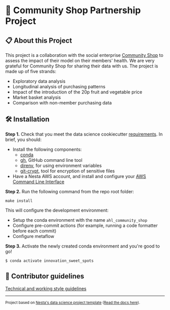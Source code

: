 # 🛒 Community Shop Partnership Project

## 📋 About this Project

This project is a collaboration with the social enterprise [Community Shop](https://www.companyshopgroup.co.uk/community-shop-our-social-enterprise) to assess the impact of their model on their members' health. We are very grateful for Community Shop for sharing their data with us. The project is made up of five strands:
* Exploratory data analysis
* Longitudinal analysis of purchasing patterns
* Impact of the introduction of the 20p fruit and vegetable price
* Market basket analysis
* Comparison with non-member purchasing data

## :hammer_and_wrench: Installation

**Step 1.** Check that you meet the data science cookiecutter [requirements](http://nestauk.github.io/ds-cookiecutter). In brief, you should:

- Install the following components:
  - [conda](https://docs.conda.io/projects/conda/en/latest/user-guide/install/download.html)
  - [gh](https://formulae.brew.sh/formula/gh), GitHub command line tool
  - [direnv](https://formulae.brew.sh/formula/direnv#default), for using environment variables
  - [git-crypt](https://github.com/AGWA/git-crypt/blob/master/INSTALL.md#installing-on-mac-os-x), tool for encryption of sensitive files
- Have a Nesta AWS account, and install and configure your [AWS Command Line Interface](https://docs.aws.amazon.com/polly/latest/dg/setup-aws-cli.html)

**Step 2.** Run the following command from the repo root folder:

```
make install
```

This will configure the development environment:

- Setup the conda environment with the name `ahl_community_shop`
- Configure pre-commit actions (for example, running a code formatter before each commit)
- Configure metaflow

**Step 3.** Activate the newly created conda environment and you're good to go!

```shell
$ conda activate innovation_sweet_spots
```

## :handshake: Contributor guidelines

[Technical and working style guidelines](https://github.com/nestauk/ds-cookiecutter/blob/master/GUIDELINES.md)

---

<small><p>Project based on <a target="_blank" href="https://github.com/nestauk/ds-cookiecutter">Nesta's data science project template</a>
(<a href="http://nestauk.github.io/ds-cookiecutter">Read the docs here</a>).
</small>
